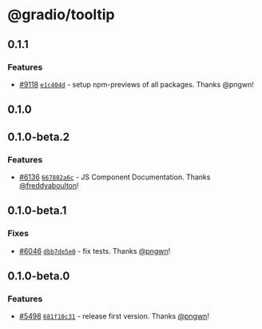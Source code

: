 # @gradio/tooltip

## 0.1.1

### Features

- [#9118](https://github.com/gradio-app/gradio/pull/9118) [`e1c404d`](https://github.com/gradio-app/gradio/commit/e1c404da1143fb52b659d03e028bdba1badf443d) - setup npm-previews of all packages.  Thanks @pngwn!

## 0.1.0

## 0.1.0-beta.2

### Features

- [#6136](https://github.com/gradio-app/gradio/pull/6136) [`667802a6c`](https://github.com/gradio-app/gradio/commit/667802a6cdbfb2ce454a3be5a78e0990b194548a) - JS Component Documentation. Thanks [@freddyaboulton](https://github.com/freddyaboulton)!

## 0.1.0-beta.1

### Fixes

- [#6046](https://github.com/gradio-app/gradio/pull/6046) [`dbb7de5e0`](https://github.com/gradio-app/gradio/commit/dbb7de5e02c53fee05889d696d764d212cb96c74) - fix tests. Thanks [@pngwn](https://github.com/pngwn)!

## 0.1.0-beta.0

### Features

- [#5498](https://github.com/gradio-app/gradio/pull/5498) [`681f10c31`](https://github.com/gradio-app/gradio/commit/681f10c315a75cc8cd0473c9a0167961af7696db) - release first version. Thanks [@pngwn](https://github.com/pngwn)!